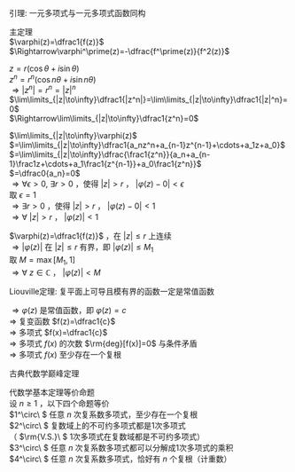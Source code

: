 引理: 一元多项式与一元多项式函数同构  
  
主定理  
$\varphi(z)=\dfrac1{f(z)}$  
$\Rightarrow\varphi^\prime(z)=-\dfrac{f^\prime(z)}{f^2(z)}$  
  
$z=r(\cos\theta+i\sin\theta)$  
$z^n=r^n(\cos n\theta+i\sin n\theta)$  
$\Rightarrow|z^n|=r^n=|z|^n$  
$\lim\limits_{|z|\to\infty}\dfrac1{|z^n|}=\lim\limits_{|z|\to\infty}\dfrac1{|z|^n}=0$  
$\Rightarrow\lim\limits_{|z|\to\infty}\dfrac1{z^n}=0$  
  
$\lim\limits_{|z|\to\infty}\varphi(z)$  
$=\lim\limits_{|z|\to\infty}\dfrac1{a_nz^n+a_{n-1}z^{n-1}+\cdots+a_1z+a_0}$  
$=\lim\limits_{|z|\to\infty}\dfrac{\frac1{z^n}}{a_n+a_{n-1}\frac1z+\cdots+a_1\frac1{z^{n-1}}+a_0\frac1{z^n}}$  
$=\dfrac0{a_n}=0$  
$\Rightarrow\forall\epsilon>0,\ \exists r>0$ ，使得 $|z|>r$ ， $|\varphi(z)-0|<\epsilon$  
取 $\epsilon=1$  
$\Rightarrow\exists r>0$ ，使得 $|z|>r$ ， $|\varphi(z)-0|<1$  
$\Rightarrow\forall\ |z|>r$ ， $|\varphi(z)|<1$  
  
$\varphi(z)=\dfrac1{f(z)}$ ，在 $|z|\leq r$ 上连续  
$\Rightarrow|\varphi(z)|$ 在 $|z|\leq r$ 有界，即 $|\varphi(z)|\leq M_1$  
取 $M=\max[M_1,1]$  
$\Rightarrow\forall\ z\in\mathbb C$ ， $|\varphi(z)|<M$  
  
Liouville定理: 复平面上可导且模有界的函数一定是常值函数  
  
$\Rightarrow\varphi(z)$ 是常值函数，即 $\varphi(z)=c$  
$\Rightarrow$ 复变函数 $f(z)=\dfrac1{c}$  
$\Rightarrow$ 多项式 $f(x)=\dfrac1{c}$  
$\Rightarrow$ 多项式 $f(x)$ 的次数 $\rm{deg}[f(x)]=0$ 与条件矛盾  
$\Rightarrow$ 多项式 $f(x)$ 至少存在一个复根  
  
古典代数学巅峰定理  
  
代数学基本定理等价命题  
设 $n\geq1$ ，以下四个命题等价  
$1^\circ\ $ 任意 $n$ 次复系数多项式，至少存在一个复根  
$2^\circ\ $ 复数域上的不可约多项式都是1次多项式  
（ $\rm{V.S.}\ $ 1次多项式在复数域都是不可约多项式）  
$3^\circ\ $ 任意 $n$ 次复系数多项式都可以分解成1次多项式的乘积  
$4^\circ\ $ 任意 $n$ 次复系数多项式，恰好有 $n$ 个复根（计重数）  
